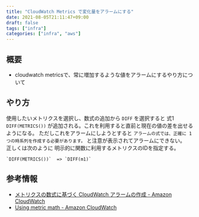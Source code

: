 ```yaml
---
title: "CloudWatch Metrics で変化量をアラームにする"
date: 2021-08-05T21:11:47+09:00
draft: false
tags: ["infra"]
categories: ["infra", "aws"]
---
```


## 概要

- cloudwatch metricsで、常に増加するような値をアラームにするやり方について

## やり方

使用したいメトリクスを選択し、数式の追加から `DIFF` を選択すると
式1 `DIFF(METRICS())` が追加される。これを利用すると直前と現在の値の差を出せるようになる。
ただしこれをアラームにしようとすると `アラームの式では、正確に 1 つの時系列を作成する必要があります。` 
と注意が表示されてアラームにできない。  
正しくは次のように 明示的に関数に利用するメトリクスのIDを指定する。

```
`DIFF(METRICS())`  => `DIFF(m1)` 
```

## 参考情報

- [メトリクスの数式に基づく CloudWatch アラームの作成 - Amazon CloudWatch]( https://docs.aws.amazon.com/ja_jp/AmazonCloudWatch/latest/monitoring/Create-alarm-on-metric-math-expression.html )
- [Using metric math - Amazon CloudWatch]( https://docs.aws.amazon.com/AmazonCloudWatch/latest/monitoring/using-metric-math.html#metric-math-syntax )
